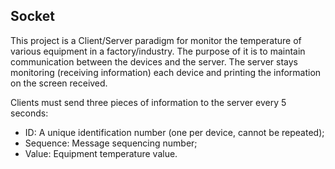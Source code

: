 ## Socket

<p>This project is a Client/Server paradigm for monitor the temperature of various equipment in a factory/industry. The purpose of it is to maintain communication between the devices and the server. The server stays monitoring (receiving information) each device and printing the information on the screen received. 
</p>
<p>Clients must send three pieces of information to the server every 5 seconds:</p>

- ID: A unique identification number (one per device, cannot be repeated);
- Sequence: Message sequencing number;
- Value: Equipment temperature value.
